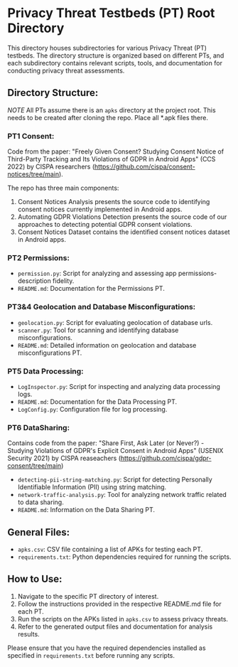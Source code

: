 # Privacy Threat Testbeds (PT) Root Directory

This directory houses subdirectories for various Privacy Threat (PT) testbeds. The directory structure is organized based on different PTs, and each subdirectory contains relevant scripts, tools, and documentation for conducting privacy threat assessments.

## Directory Structure:

*NOTE* All PTs assume there is an `apks` directory at the project root. This needs to be created after cloning the repo. Place all *.apk files there. 

### PT1 Consent:
Code from the paper: "Freely Given Consent? Studying Consent Notice of Third-Party Tracking and Its Violations of GDPR in Android Apps" (CCS 2022) by CISPA researchers (https://github.com/cispa/consent-notices/tree/main).

The repo has three main components:

1. Consent Notices Analysis presents the source code to identifying consent notices currently implemented in Android apps.
2. Automating GDPR Violations Detection presents the source code of our approaches to detecting potential GDPR consent violations.
3. Consent Notices Dataset contains the identified consent notices dataset in Android apps.

### PT2 Permissions:
- `permission.py`: Script for analyzing and assessing app permissions-description fidelity.
- `README.md`: Documentation for the Permissions PT.

### PT3&4 Geolocation and Database Misconfigurations:
- `geolocation.py`: Script for evaluating geolocation of database urls.
- `scanner.py`: Tool for scanning and identifying database misconfigurations.
- `README.md`: Detailed information on geolocation and database misconfigurations PT.

### PT5 Data Processing:
- `LogInspector.py`: Script for inspecting and analyzing data processing logs.
- `README.md`: Documentation for the Data Processing PT.
- `LogConfig.py`: Configuration file for log processing.

### PT6 DataSharing:

Contains code from the paper: "Share First, Ask Later (or Never?) - Studying Violations of GDPR's Explicit Consent in Android Apps" (USENIX Security 2021) by CISPA reaseachers (https://github.com/cispa/gdpr-consent/tree/main)


- `detecting-pii-string-matching.py`: Script for detecting Personally Identifiable Information (PII) using string matching.
- `network-traffic-analysis.py`: Tool for analyzing network traffic related to data sharing.
- `README.md`: Information on the Data Sharing PT.

## General Files:
- `apks.csv`: CSV file containing a list of APKs for testing each PT.
- `requirements.txt`: Python dependencies required for running the scripts.

## How to Use:
1. Navigate to the specific PT directory of interest.
2. Follow the instructions provided in the respective README.md file for each PT.
3. Run the scripts on the APKs listed in `apks.csv` to assess privacy threats.
4. Refer to the generated output files and documentation for analysis results.

Please ensure that you have the required dependencies installed as specified in `requirements.txt` before running any scripts.
